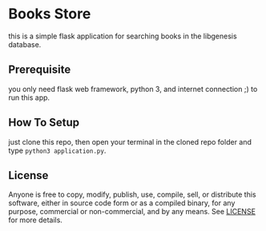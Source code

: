 # Books Store
this is a simple flask application for searching books in the libgenesis database.

## Prerequisite
you only need flask web framework, python 3, and internet connection ;) to run this app.

## How To Setup
just clone this repo, then open your terminal in the cloned repo folder and type `python3 application.py`.

## License
Anyone is free to copy, modify, publish, use, compile, sell, or
distribute this software, either in source code form or as a compiled
binary, for any purpose, commercial or non-commercial, and by any
means.
See [LICENSE](LICENSE) for more details.